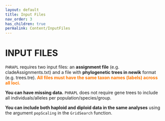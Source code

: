 ```yaml
---
layout: default
title: Input Files
nav_order: 3
has_children: true
permalink: Content/InputFiles
---
```


INPUT FILES
=======

`PHRAPL` requires two input files: an **assignment file** (e.g. cladeAssignments.txt) and a file with **phylogenetic trees in newik** format (e.g. trees.tre). __<font color='#ff7700'>All files must have the same taxon names (labels) across all loci.</font>__

**You can have missing data.** `PHRAPL` does not require gene trees to include all individuals/alleles per population/species/group.

**You can include both haploid and diploid data in the same analyses** using the argument `popScaling` in the `GridSearch` function.
